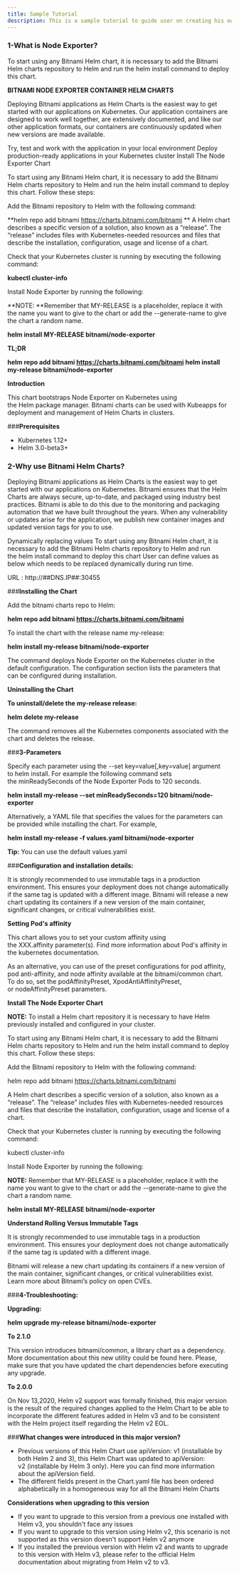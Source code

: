 ```yaml
---
title: Sample Tutorial
description: This is a sample tutorial to guide user on creating his own tutorial in md.User should follow exact syntax given below to render in user guide
---
```


### **1-What is Node Exporter?**

To start using any Bitnami Helm chart, it is necessary to add the Bitnami Helm charts repository to Helm and run the helm install command to deploy this chart.

**BITNAMI NODE EXPORTER CONTAINER HELM CHARTS**

Deploying Bitnami applications as Helm Charts is the easiest way to get started with our applications on Kubernetes. Our application containers are designed to work well together, are extensively documented, and like our other application formats, our containers are continuously updated when new versions are made available.

 Try, test and work with the application in your local environment
 Deploy production-ready applications in your Kubernetes cluster
Install The Node Exporter Chart

To start using any Bitnami Helm chart, it is necessary to add the Bitnami Helm charts repository to Helm and run the helm install command to deploy this chart. Follow these steps:

Add the Bitnami repository to Helm with the following command:

**helm repo add bitnami https://charts.bitnami.com/bitnami
**
A Helm chart describes a specific version of a solution, also known as a “release”. The “release” includes files with Kubernetes-needed resources and files that describe the installation, configuration, usage and license of a chart.

Check that your Kubernetes cluster is running by executing the following command:

**kubectl cluster-info**

Install Node Exporter by running the following:

**NOTE: **Remember that MY-RELEASE is a placeholder, replace it with the name you want to give to the chart or add the --generate-name to give the chart a random name.

**helm install MY-RELEASE bitnami/node-exporter**

**TL;DR**

**helm repo add bitnami https://charts.bitnami.com/bitnami
helm install my-release bitnami/node-exporter**

**Introduction**

This chart bootstraps Node Exporter on Kubernetes using the Helm package manager.
Bitnami charts can be used with Kubeapps for deployment and management of Helm Charts in clusters.

###**Prerequisites**

* Kubernetes 1.12+
* Helm 3.0-beta3+

### **2-Why use Bitnami Helm Charts?**

Deploying Bitnami applications as Helm Charts is the easiest way to get started with our applications on Kubernetes. Bitnami ensures that the Helm Charts are always secure, up-to-date, and packaged using industry best practices. Bitnami is able to do this due to the monitoring and packaging automation that we have built throughout the years. When any vulnerability or updates arise for the application, we publish new container images and updated version tags for you to use.

Dynamically replacing values
To start using any Bitnami Helm chart, it is necessary to add the Bitnami Helm charts repository to Helm and run the helm install command to deploy this chart
User can define values as below which needs to be replaced dynamically during run time.

URL :  http://##DNS.IP##:30455


###**Installing the Chart**

Add the bitnami charts repo to Helm:

**helm repo add bitnami https://charts.bitnami.com/bitnami**

To install the chart with the release name my-release:

**helm install my-release bitnami/node-exporter**

The command deploys Node Exporter on the Kubernetes cluster in the default configuration. The configuration section lists the parameters that can be configured during installation.

**Uninstalling the Chart**

**To uninstall/delete the my-release release:**

**helm delete my-release**

The command removes all the Kubernetes components associated with the chart and deletes the release.


###**3-Parameters**

Specify each parameter using the --set key=value[,key=value] argument to helm install. For example the following command sets the minReadySeconds of the Node Exporter Pods to 120 seconds.

**helm install my-release --set minReadySeconds=120 bitnami/node-exporter**

Alternatively, a YAML file that specifies the values for the parameters can be provided while installing the chart. For example,

**helm install my-release -f values.yaml bitnami/node-exporter**

**Tip:** You can use the default values.yaml

###**Configuration and installation details:**

It is strongly recommended to use immutable tags in a production environment. This ensures your deployment does not change automatically if the same tag is updated with a different image.
Bitnami will release a new chart updating its containers if a new version of the main container, significant changes, or critical vulnerabilities exist.

**Setting Pod's affinity**

This chart allows you to set your custom affinity using the XXX.affinity parameter(s). Find more information about Pod's affinity in the kubernetes documentation.

As an alternative, you can use of the preset configurations for pod affinity, pod anti-affinity, and node affinity available at the bitnami/common chart. To do so, set the podAffinityPreset, XpodAntiAffinityPreset, or nodeAffinityPreset parameters.

**Install The Node Exporter Chart**

**NOTE:** To install a Helm chart repository it is necessary to have Helm previously installed and configured in your cluster.

To start using any Bitnami Helm chart, it is necessary to add the Bitnami Helm charts repository to Helm and run the helm install command to deploy this chart. Follow these steps:

Add the Bitnami repository to Helm with the following command:

helm repo add bitnami https://charts.bitnami.com/bitnami

A Helm chart describes a specific version of a solution, also known as a “release”. The “release” includes files with Kubernetes-needed resources and files that describe the installation, configuration, usage and license of a chart.

Check that your Kubernetes cluster is running by executing the following command:

kubectl cluster-info

Install Node Exporter by running the following:

**NOTE:** Remember that MY-RELEASE is a placeholder, replace it with the name you want to give to the chart or add the --generate-name to give the chart a random name.

**helm install MY-RELEASE bitnami/node-exporter**

**Understand Rolling Versus Immutable Tags**

It is strongly recommended to use immutable tags in a production environment. This ensures your deployment does not change automatically if the same tag is updated with a different image.

Bitnami will release a new chart updating its containers if a new version of the main container, significant changes, or critical vulnerabilities exist. Learn more about Bitnami’s policy on open CVEs.


###**4-Troubleshooting:**

**Upgrading:**

**helm upgrade my-release bitnami/node-exporter**


**To 2.1.0**

This version introduces bitnami/common, a library chart as a dependency. More documentation about this new utility could be found here. Please, make sure that you have updated the chart dependencies before executing any upgrade.

**To 2.0.0**

On Nov 13,2020, Helm v2 support was formally finished, this major version is the result of the required changes applied to the Helm Chart to be able to incorporate the different features added in Helm v3 and to be consistent with the Helm project itself regarding the Helm v2 EOL.


###**What changes were introduced in this major version?**

* Previous versions of this Helm Chart use apiVersion: v1 (installable by both Helm 2 and 3), this Helm Chart was updated to apiVersion: v2 (installable by Helm 3 only). Here you can find more information about the apiVersion field.
* The different fields present in the Chart.yaml file has been ordered alphabetically in a homogeneous way for all the Bitnami Helm Charts

**Considerations when upgrading to this version**

* If you want to upgrade to this version from a previous one installed with Helm v3, you shouldn't face any issues
* If you want to upgrade to this version using Helm v2, this scenario is not supported as this version doesn't support Helm v2 anymore
* If you installed the previous version with Helm v2 and wants to upgrade to this version with Helm v3, please refer to the official Helm documentation about migrating from Helm v2 to v3.
